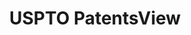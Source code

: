 ---
layout: default
bigquery: https://console.cloud.google.com/bigquery?p=patents-public-data&d=patentsview&page=dataset
citation: Attribution should be given to PatentsView for use, distribution, or derivative
  works.
code: https://github.com/CSSIP-AIR/PatentsView-Code-Snippets/
contributors: USPTO
cost: None
description: 'PatentsView includes US patent data including raw data (summaries, applications,
  pregrant applications), disambugations of inventors and assignees, and inventor
  gender estimates.  Also foreign priority data, # of figures and sheets, and government
  interest statements.'
documentation: https://patentsview.org/query/builder-faqs
last_edit: 04/11/2022, 11:40:57
location: https://patentsview.org/
maintained_by: USPTO
record_creation_timestamp: 12/2/2020 17:20:46
schema_fields:
- classification_value
- city
- dependent
- disamb_inventor_id_20190312
- uuid
- sequence
- applicant_type
- disamb_inventor_id_20191231
- disamb_assignee_id_20191008
- section_id
- field_id
- subcategory_id
- disamb_inventor_id_20170808
- latin_name
- doc_type
- subgroup_id
- group_id
- inventor_id
- lawyer_id
- county_fips
- title
- group
- disamb_assignee_id_20200630
- term_disclaimer
- disamb_inventor_id_20181127
- id
- disamb_assignee_id_20191231
- date
- abstract
- location_id
- term_grant
- country
- latitude
- county
- state_fips
- term_extension
- f102_date
- name_last
- subsection_id
- disamb_inventor_id_20171226
- ipc_version_indicator
- classification_data_source
- contract_award_number
- symbol_position
- gi_statement
- patent_id
- field_title
- organization
- kind
- subclass
- disamb_inventor_id_20180528
- filename
- num
- rawassignee_id
- level_three
- rel_id
- disamb_inventor_id_20200929
- deceased
- latlong
- number
- series_code
- attribution_status
- disclaimer_date
- disamb_inventor_id_20171003
- organization_id
- assignee_id
- text
- f371_date
- male_flag
- exemplary
- disamb_inventor_id_20200331
- citation_id
- publication_number
- classification_status
- longitude
- disamb_inventor_id_20200630
- category_id
- num_sheets
- country_transformed
- disamb_inventor_id_20190820
- main_group
- disamb_assignee_id_20190312
- status
- disamb_inventor_id_20170307
- subclass_id
- length
- mainclass_id
- rule_47
- name_first
- subgroup
- relkind
- name
- num_claims
- male
- type
- disamb_assignee_id_20200929
- withdrawn
- disamb_assignee_id_20200331
- designation
- variety
- fname
- role
- _371_date
- lapse_of_patent
- rawlocation_id
- reldocno
- application_id
- category
- action_date
- rawinventor_id
- disamb_inventor_id_20191008
- classification_level
- state
- _102_date
- disamb_inventor_id_20201229
- sector_title
- doctype
- level_one
- ipc_class
- level_two
- disamb_assignee_id_20181127
- num_figures
- disamb_assignee_id_20190820
- lname
- section
shortname: patentsview
tags:
- disambiguation
- United States
- gender
terms_of_use: Creative Commons Attribution 4.0 International License.
timeframe: 1963-1999
title: USPTO PatentsView
uuid: cf1780b1-e265-4e49-8d1d-83b9cfe0fd9a
---